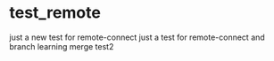 # test_remote

just a new test for remote-connect
just a test for remote-connect and branch learning
merge test2